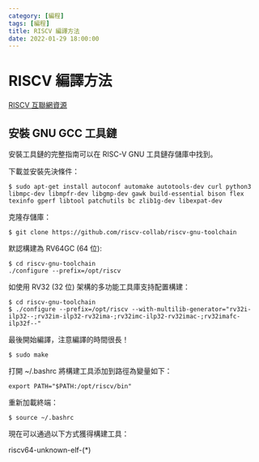 ```yaml
---
category: [編程]
tags: [編程]
title: RISCV 編譯方法
date: 2022-01-29 18:00:00
---
```


# RISCV 編譯方法

[RISCV 互聯網資源](https://github.com/riscv-collab/riscv-gnu-toolchain)

## 安裝 GNU GCC 工具鏈

安裝工具鏈的完整指南可以在 RISC-V GNU 工具鏈存儲庫中找到。

下載並安裝先決條件：

```shell
$ sudo apt-get install autoconf automake autotools-dev curl python3 libmpc-dev libmpfr-dev libgmp-dev gawk build-essential bison flex texinfo gperf libtool patchutils bc zlib1g-dev libexpat-dev

```

克隆存儲庫：

```shell
$ git clone https://github.com/riscv-collab/riscv-gnu-toolchain
```

默認構建為 RV64GC (64 位):

```shell
$ cd riscv-gnu-toolchain
./configure --prefix=/opt/riscv
```

如使用 RV32 (32 位) 架構的多功能工具庫支持配置構建：

```shell
$ cd riscv-gnu-toolchain
$ ./configure --prefix=/opt/riscv --with-multilib-generator="rv32i-ilp32--;rv32im-ilp32-rv32ima-;rv32imc-ilp32-rv32imac-;rv32imafc-ilp32f--"
```

最後開始編譯，注意編譯的時間很長！

```shell
$ sudo make
```

打開 ~/.bashrc 將構建工具添加到路徑為變量如下：

```shell
export PATH="$PATH:/opt/riscv/bin"
```

重新加載終端：

```shell
$ source ~/.bashrc
```

現在可以通過以下方式獲得構建工具：

riscv64-unknown-elf-(*)